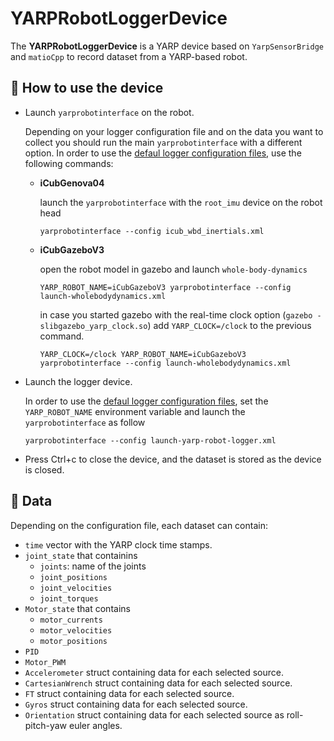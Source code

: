 # YARPRobotLoggerDevice

The **YARPRobotLoggerDevice** is a YARP device based on `YarpSensorBridge` and `matioCpp` to record dataset from a YARP-based robot.



## :running: How to use the device

- Launch `yarprobotinterface` on the robot.

  Depending on your logger configuration file and on the data you want to collect you should run the main `yarprobotinterface` with a different option. In order to use the [defaul logger configuration files](./app/robots), use the following commands:
  - **iCubGenova04**
  
    launch the `yarprobotinterface` with the `root_imu` device on the robot head
    ```
    yarprobotinterface --config icub_wbd_inertials.xml
    ```
  - **iCubGazeboV3**
  
    open the robot model in gazebo and launch `whole-body-dynamics`
    ```
    YARP_ROBOT_NAME=iCubGazeboV3 yarprobotinterface --config launch-wholebodydynamics.xml
    ```
    in case you started gazebo with the real-time clock option (`gazebo -slibgazebo_yarp_clock.so`) add `YARP_CLOCK=/clock` to the previous command.
    ```
    YARP_CLOCK=/clock YARP_ROBOT_NAME=iCubGazeboV3 yarprobotinterface --config launch-wholebodydynamics.xml
    ```

- Launch the logger device.

  In order to use the [defaul logger configuration files](./app/robots), set the `YARP_ROBOT_NAME` environment variable and launch the `yarprobotinterface` as follow
  ```
  yarprobotinterface --config launch-yarp-robot-logger.xml
  ```

- Press Ctrl+c to close the device, and the dataset is stored as the device is closed.

## 💾 Data

 Depending on the configuration file, each dataset can contain:
 - `time` vector with the YARP clock time stamps.
 - `joint_state` that containins
   - `joints`: name of the joints
   - `joint_positions`
   - `joint_velocities`
   - `joint_torques`
- `Motor_state` that contains
  - `motor_currents`
  - `motor_velocities`
  - `motor_positions`
- `PID`
- `Motor_PWM`
- `Accelerometer` struct containing data for each selected source.
- `CartesianWrench` struct containing data for each selected source.
- `FT` struct containing data for each selected source.
- `Gyros` struct containing data for each selected source.
- `Orientation` struct containing data for each selected source as roll-pitch-yaw euler angles.

